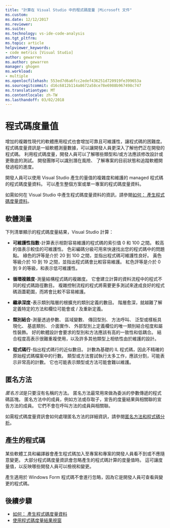 ```yaml
---
title: "計算在 Visual Studio 中的程式碼度量 |Microsoft 文件"
ms.custom: 
ms.date: 12/12/2017
ms.reviewer: 
ms.suite: 
ms.technology: vs-ide-code-analysis
ms.tgt_pltfrm: 
ms.topic: article
helpviewer_keywords:
- code metrics [Visual Studio]
author: gewarren
ms.author: gewarren
manager: ghogen
ms.workload:
- multiple
ms.openlocfilehash: 553ed7d6a6fcc2edef436251d720919fe399653a
ms.sourcegitcommit: d16c6812b114a8672a58ce78e6988b967498c747
ms.translationtype: MT
ms.contentlocale: zh-TW
ms.lasthandoff: 03/02/2018
---
```

# <a name="code-metrics-values"></a>程式碼度量值

增加的複雜性現代的軟體應用程式也會增加可靠且可維護性，讓程式碼的困難度。 程式碼度量資訊是一組軟體測量數據，可以讓開發人員更深入了解他們正在開發的程式碼。 利用程式碼度量，開發人員可以了解哪些類型和/或方法應該修改設計或更徹底的測試。 開發團隊可以識別潛在風險、 了解專案的目前狀態和追蹤軟體開發過程的進度。

開發人員可以使用 Visual Studio 產生的量值的複雜度和維護的 managed 程式碼的程式碼度量資料。 可以產生整個方案或單一專案的程式碼度量資料。

如需如何在 Visual Studio 中產生程式碼度量資料的資訊，請參閱[如何： 產生程式碼度量資料](../code-quality/how-to-generate-code-metrics-data.md)。

## <a name="software-measurements"></a>軟體測量

下列清單顯示的程式碼度量結果，Visual Studio 計算：

- **可維護性指數**-計算表示相對容易維護的程式碼的索引值 0 和 100 之間。 較高的值表示較佳的可維護性。 色彩編碼分級可用來快速找出您的程式碼中的問題點。 綠色的評等是介於 20 到 100 之間，並指出程式碼可維護性良好。 黃色等級介於 10 到 19 之間，並指出程式碼會比較容易維護。 紅色評等是介於 0 到 9 的等級，和表示低可維護性。

- **循環複雜度**-測量結構程式碼的複雜度。 它會建立計算的資料流程中的程式不同的程式碼路徑數目。 複雜控制流程的程式將需要更多測試來達成良好的程式碼涵蓋範圍，而將會比較不容易維護。

- **繼承深度**-表示類別階層的根擴充的類別定義的數目。 階層愈深，就越難了解定義特定的方法和欄位可能會或 / 及重新定義。

- **類別結合**-測量透過參數、 區域變數、 傳回型別、 方法呼叫、 泛型或樣板具現化、 基底類別、 介面實作、 外部型別上定義欄位的唯一類別結合程度和屬性裝飾。 好的軟體設計會要求的型別和方法應該有高的一致性和低耦合。 結合程度高表示很難重複使用，以及許多其他類型上相依性由於維護的設計。

- **程式碼行**-指出程式碼行的近似數目。 計數為基礎的 IL 程式碼，因此不精確的原始程式碼檔案中的行數。 類型或方法嘗試執行太多工作，應該分割，可能表示非常高的計數。 它也可能表示類型或方法可能會難以維護。

## <a name="anonymous-methods"></a>匿名方法

*匿名方法*是只要沒有名稱的方法。 匿名方法最常用來做為委派的參數傳遞的程式碼區塊。 匿名方法中的成員，例如方法或存取子，宣告的度量結果與相關聯的宣告方法的成員。 它們不會在呼叫方法的成員與相關聯。

如需程式碼度量資訊會如何處理匿名方法的詳細資訊，請參閱[匿名方法和程式碼分析](../code-quality/anonymous-methods-and-code-analysis.md)。

## <a name="generated-code"></a>產生的程式碼

某些軟體工具和編譯器會產生程式碼加入至專案和專案的開發人員看不到或不應隨意變更。 大部分程式碼度量資訊會忽略產生的程式碼計算的度量值時。 這可讓度量值，以反映哪些開發人員可以檢視和變更。

產生適用於 Windows Form 程式碼不會進行忽略，因為它是開發人員可查看與變更的程式碼。

## <a name="next-steps"></a>後續步驟

- [如何： 產生程式碼度量資料](../code-quality/how-to-generate-code-metrics-data.md)
- [使用程式碼度量結果視窗](../code-quality/working-with-code-metrics-data.md)